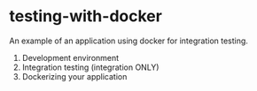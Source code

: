 # testing-with-docker

An example of an application using docker for integration testing.

1. Development environment
2. Integration testing (integration ONLY)
3. Dockerizing your application
